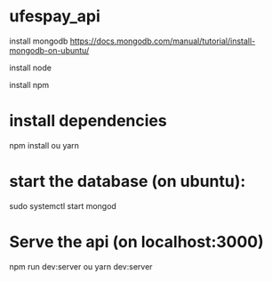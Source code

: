 # ufespay_api

install mongodb https://docs.mongodb.com/manual/tutorial/install-mongodb-on-ubuntu/

install node

install npm

# install dependencies

npm install
ou
yarn

# start the database (on ubuntu):

sudo systemctl start mongod

# Serve the api (on localhost:3000)

npm run dev:server
ou
yarn dev:server